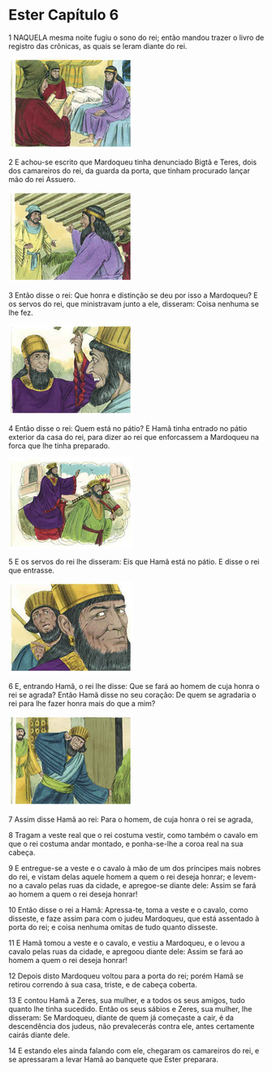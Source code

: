 # Ester Capítulo 6

1	NAQUELA mesma noite fugiu o sono do rei; então mandou trazer o livro de registro das crônicas, as quais se leram diante do rei.

![](.img/17_Es_06_01_RG.jpg)

2	E achou-se escrito que Mardoqueu tinha denunciado Bigtã e Teres, dois dos camareiros do rei, da guarda da porta, que tinham procurado lançar mão do rei Assuero.

![](.img/17_Es_06_02_RG.jpg)

3	Então disse o rei: Que honra e distinção se deu por isso a Mardoqueu? E os servos do rei, que ministravam junto a ele, disseram: Coisa nenhuma se lhe fez.

![](.img/17_Es_06_03_RG.jpg)

4	Então disse o rei: Quem está no pátio? E Hamã tinha entrado no pátio exterior da casa do rei, para dizer ao rei que enforcassem a Mardoqueu na forca que lhe tinha preparado.

![](.img/17_Es_06_04_RG.jpg)

5	E os servos do rei lhe disseram: Eis que Hamã está no pátio. E disse o rei que entrasse.

![](.img/17_Es_06_05_RG.jpg)

6	E, entrando Hamã, o rei lhe disse: Que se fará ao homem de cuja honra o rei se agrada? Então Hamã disse no seu coração: De quem se agradaria o rei para lhe fazer honra mais do que a mim?

![](.img/17_Es_06_06_RG.jpg)

7	Assim disse Hamã ao rei: Para o homem, de cuja honra o rei se agrada,

8	Tragam a veste real que o rei costuma vestir, como também o cavalo em que o rei costuma andar montado, e ponha-se-lhe a coroa real na sua cabeça.

9	E entregue-se a veste e o cavalo à mão de um dos príncipes mais nobres do rei, e vistam delas aquele homem a quem o rei deseja honrar; e levem-no a cavalo pelas ruas da cidade, e apregoe-se diante dele: Assim se fará ao homem a quem o rei deseja honrar!

10	Então disse o rei a Hamã: Apressa-te, toma a veste e o cavalo, como disseste, e faze assim para com o judeu Mardoqueu, que está assentado à porta do rei; e coisa nenhuma omitas de tudo quanto disseste.

11	E Hamã tomou a veste e o cavalo, e vestiu a Mardoqueu, e o levou a cavalo pelas ruas da cidade, e apregoou diante dele: Assim se fará ao homem a quem o rei deseja honrar!

12	Depois disto Mardoqueu voltou para a porta do rei; porém Hamã se retirou correndo à sua casa, triste, e de cabeça coberta.

13	E contou Hamã a Zeres, sua mulher, e a todos os seus amigos, tudo quanto lhe tinha sucedido. Então os seus sábios e Zeres, sua mulher, lhe disseram: Se Mardoqueu, diante de quem já começaste a cair, é da descendência dos judeus, não prevalecerás contra ele, antes certamente cairás diante dele.

14	E estando eles ainda falando com ele, chegaram os camareiros do rei, e se apressaram a levar Hamã ao banquete que Ester preparara.

